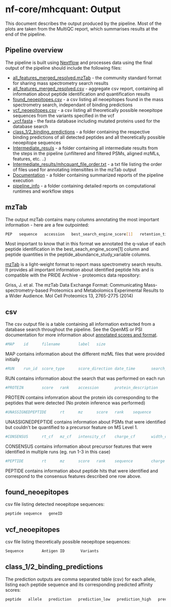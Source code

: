 # nf-core/mhcquant: Output

This document describes the output produced by the pipeline. Most of the plots are taken from the MultiQC report, which summarises results at the end of the pipeline.

## Pipeline overview

The pipeline is built using [Nextflow](https://www.nextflow.io/) and processes data using the final output of the pipeline should include the following files:

* [all_features_merged_resolved.mzTab](#mzTab) - the community standard format for sharing mass spectrometry search results
* [all_features_merged_resolved.csv](#csv) - aggregate csv report, containing all information about peptide identification and quantification results
* [found_neoepitopes.csv](#found_neoepitopes) - a csv listing all neoepitopes found in the mass spectrometry search, independant of binding predictions
* [vcf_neoepitopes.csv](#vcf_neoepitopes) - a csv listing all theoretically possible neoepitope sequences from the variants specified in the vcf
* [_vcf.fasta](#fasta) - the fasta database including mutated proteins used for the database search
* [class_1/2_binding_predictions](#class_1/2_binding_predictions) - a folder containing the respective binding predictions of all detected peptides and all theoretically possible neoepitope sequences
* [Intermediate_resuls](#intermediates) - a folder containing all intermediate results from the steps in the pipeline (unfiltered and filtered PSMs, aligned mzMLs, features, etc. ..)
* [Intermediate_results/mhcquant_file_order.txt](#file_order) - a txt file listing the order of files used for annotating intensitites in the mzTab output
* [Documentation](#docs) - a folder containing summarized reports of the pipeline execution
* [pipeline_info](#info) - a folder containing detailed reports on computational runtimes and workflow steps

## mzTab

The output mzTab contains many columns annotating the most important information - here are a few outpointed:

```bash
PEP   sequence   accession   best_search_engine_score[1]   retention_time   charge   mass_to_charge   peptide_abundance_study_variable[1]
```

Most important to know that in this format we annotated the q-value of each peptide identification in the best_seach_engine_score[1] column and peptide quantities in the peptide_abundance_study_variable columns.

[mzTab](http://www.psidev.info/mztab) is a light-weight format to report mass spectrometry search results. It provides all important information about identified peptide hits and is compatible with the PRIDE Archive - proteomics data repository:

Griss, J. et al. The mzTab Data Exchange Format: Communicating Mass-spectrometry-based Proteomics and Metabolomics Experimental Results to a Wider Audience. Mol Cell Proteomics 13, 2765-2775 (2014)

## csv

The csv output file is a table containing all information extracted from a database search throughout the pipeline. See the OpenMS or PSI documentation for more information about [annotated scores and format](http://ftp.mi.fu-berlin.de/pub/OpenMS/release1.9-documentation/html/TOPP_TextExporter.html).

```bash
#MAP    id      filename        label   size
```

MAP contains information about the different mzML files that were provided initially

```bash
#RUN    run_id  score_type      score_direction date_time       search_engine_version   parameters
```

RUN contains information about the search that was performed on each run

```bash
#PROTEIN        score   rank    accession       protein_description     coverage        sequence
```

PROTEIN contains infomration about the protein ids corresponding to the peptides that were detected (No protein inference was performed)

```bash
#UNASSIGNEDPEPTIDE      rt      mz      score   rank    sequence        charge  aa_before       aa_after        score_type      search_identifier       accessions      FFId_category   feature_id      file_origin     map_index       spectrum_reference      COMET:IonFrac   COMET:deltCn    COMET:deltLCn   COMET:lnExpect  COMET:lnNumSP   COMET:lnRankSP  MS:1001491      MS:1001492      MS:1001493      MS:1002252      MS:1002253      MS:1002254      MS:1002255      MS:1002256      MS:1002257      MS:1002258      MS:1002259      num_matched_peptides    protein_references      target_decoy
```

UNASSIGNEDPEPTIDE contains information about PSMs that were identified but couldn't be quantified to a precursor feature on MS Level 1.

```bash
#CONSENSUS      rt_cf   mz_cf   intensity_cf    charge_cf       width_cf        quality_cf      rt_0    mz_0    intensity_0     charge_0        width_0 rt_1    mz_1    intensity_1     charge_1        width_1 rt_2    mz_2    intensity_2     charge_2        width_2 rt_3    mz_3    intensity_3     charge_3        width_3
```

CONSENSUS contains information about precursor features that were identified in multiple runs (eg. run 1-3 in this case)

```bash
#PEPTIDE        rt      mz      score   rank    sequence        charge  aa_before       aa_after        score_type      search_identifier       accessions      FFId_category   fea
```

PEPTIDE contains information about peptide hits that were identified and correspond to the consensus features described one row above.

## found_neoepitopes

csv file listing detected neoepitope sequences:

```bash
peptide sequence   geneID
```

## vcf_neoepitopes

csv file listing theoretically possible neoepitope sequences:

```bash
Sequence        Antigen ID       Variants
```

## class_1/2_binding_predictions

The prediction outputs are comma separated table (csv) for each allele, listing each peptide sequence and its corresponding predicted affinity scores:

```bash
peptide   allele   prediction   prediction_low   prediction_high   prediction_percentile
```

